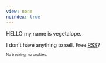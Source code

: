 ```yaml
---
view: none
noindex: true
---
```


HELLO my name is vegetalope.

I don't have anything to sell. Free [RSS][rss]?

<sub><sup>No tracking, no cookies.</sup></sub>

[rss]: <http://www.vegetalope.com/feed.xml>
